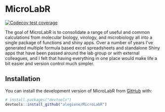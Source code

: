 
<!-- README.md is generated from README.Rmd. Please edit that file -->

# MicroLabR

<!-- badges: start -->

[![Codecov test
coverage](https://codecov.io/gh/alegione/MicroLabR/branch/master/graph/badge.svg)](https://app.codecov.io/gh/alegione/MicroLabR?branch=master)
<!-- badges: end -->

The goal of MicroLabR is to consolidate a range of useful and common
calculations from molecular biology, virology, and microbiology all into
a single package of functions and shiny apps. Over a number of years
I’ve generated multiple formula based excel spreadsheets and standalone
Shiny apps that have been passed around the lab group or with external
colleagues, and I felt that having everything in one place would make
life a bit easier and version control much simpler.

## Installation

You can install the development version of MicroLabR from
[GitHub](https://github.com/) with:

``` r
# install.packages("devtools")
devtools::install_github("alegione/MicroLabR")
```
